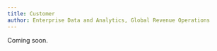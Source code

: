 ```yaml
---
title: Customer
author: Enterprise Data and Analytics, Global Revenue Operations
---
```


Coming soon.
